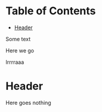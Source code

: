 <!-- mdtocstart -->

# Table of Contents

- [Header](#header)

<!-- mdtocend -->

Some text

Here we go

Irrrraaa

# Header

Here goes nothing
